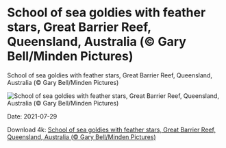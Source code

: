 # School of sea goldies with feather stars, Great Barrier Reef, Queensland, Australia (© Gary Bell/Minden Pictures)

School of sea goldies with feather stars, Great Barrier Reef, Queensland, Australia (© Gary Bell/Minden Pictures)

![School of sea goldies with feather stars, Great Barrier Reef, Queensland, Australia (© Gary Bell/Minden Pictures)](https://bing.com/th?id=OHR.SeaGoldie_EN-US9625167980_UHD.jpg&w=1024&h=576)

Date: 2021-07-29

Download 4k: [School of sea goldies with feather stars, Great Barrier Reef, Queensland, Australia (© Gary Bell/Minden Pictures)](https://bing.com/th?id=OHR.SeaGoldie_EN-US9625167980_UHD.jpg)

